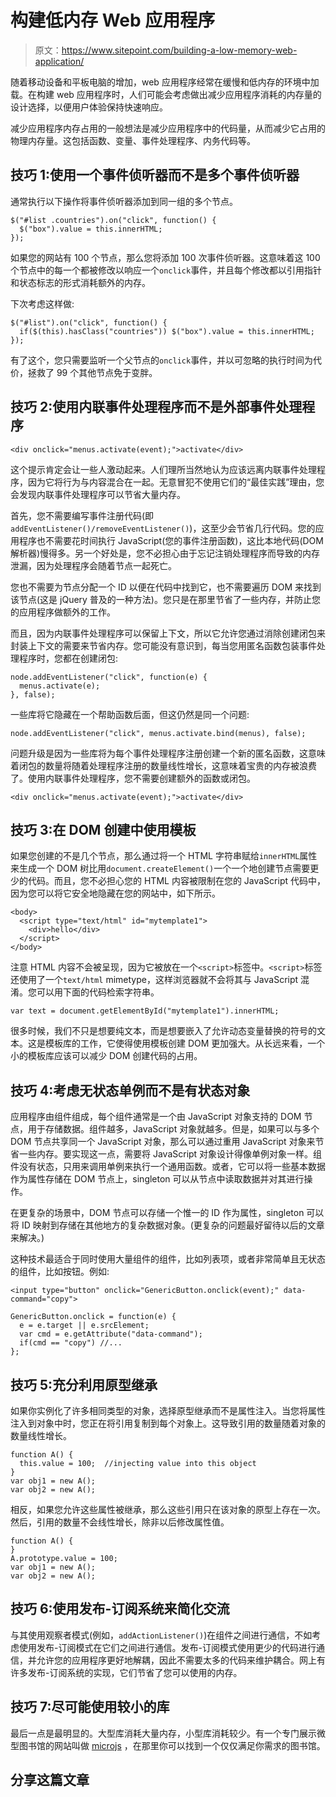 # 构建低内存 Web 应用程序

> 原文：<https://www.sitepoint.com/building-a-low-memory-web-application/>

随着移动设备和平板电脑的增加，web 应用程序经常在缓慢和低内存的环境中加载。在构建 web 应用程序时，人们可能会考虑做出减少应用程序消耗的内存量的设计选择，以便用户体验保持快速响应。

减少应用程序内存占用的一般想法是减少应用程序中的代码量，从而减少它占用的物理内存量。这包括函数、变量、事件处理程序、内务代码等。

## 技巧 1:使用一个事件侦听器而不是多个事件侦听器

通常执行以下操作将事件侦听器添加到同一组的多个节点。

```
$("#list .countries").on("click", function() {
  $("box").value = this.innerHTML;
});
```

如果您的网站有 100 个节点，那么您将添加 100 次事件侦听器。这意味着这 100 个节点中的每一个都被修改以响应一个`onclick`事件，并且每个修改都以引用指针和状态标志的形式消耗额外的内存。

下次考虑这样做:

```
$("#list").on("click", function() {
  if($(this).hasClass("countries")) $("box").value = this.innerHTML;
});
```

有了这个，您只需要监听一个父节点的`onclick`事件，并以可忽略的执行时间为代价，拯救了 99 个其他节点免于变胖。

## 技巧 2:使用内联事件处理程序而不是外部事件处理程序

```
<div onclick="menus.activate(event);">activate</div>
```

这个提示肯定会让一些人激动起来。人们理所当然地认为应该远离内联事件处理程序，因为它将行为与内容混合在一起。无意冒犯不使用它们的“最佳实践”理由，您会发现内联事件处理程序可以节省大量内存。

首先，您不需要编写事件注册代码(即`addEventListener()/removeEventListener()`)，这至少会节省几行代码。您的应用程序也不需要花时间执行 JavaScript(您的事件注册函数)，这比本地代码(DOM 解析器)慢得多。另一个好处是，您不必担心由于忘记注销处理程序而导致的内存泄漏，因为处理程序会随着节点一起死亡。

您也不需要为节点分配一个 ID 以便在代码中找到它，也不需要遍历 DOM 来找到该节点(这是 jQuery 普及的一种方法)。您只是在那里节省了一些内存，并防止您的应用程序做额外的工作。

而且，因为内联事件处理程序可以保留上下文，所以它允许您通过消除创建闭包来封装上下文的需要来节省内存。您可能没有意识到，每当您用匿名函数包装事件处理程序时，您都在创建闭包:

```
node.addEventListener("click", function(e) {
  menus.activate(e);
}, false);
```

一些库将它隐藏在一个帮助函数后面，但这仍然是同一个问题:

```
node.addEventListener("click", menus.activate.bind(menus), false);
```

问题升级是因为一些库将为每个事件处理程序注册创建一个新的匿名函数，这意味着闭包的数量将随着处理程序注册的数量线性增长，这意味着宝贵的内存被浪费了。使用内联事件处理程序，您不需要创建额外的函数或闭包。

```
<div onclick="menus.activate(event);">activate</div>
```

## 技巧 3:在 DOM 创建中使用模板

如果您创建的不是几个节点，那么通过将一个 HTML 字符串赋给`innerHTML`属性来生成一个 DOM 树比用`document.createElement()`一个一个地创建节点需要更少的代码。而且，您不必担心您的 HTML 内容被限制在您的 JavaScript 代码中，因为您可以将它安全地隐藏在您的网站中，如下所示。

```
<body>
  <script type="text/html" id="mytemplate1">
    <div>hello</div>
  </script>
</body>
```

注意 HTML 内容不会被呈现，因为它被放在一个`<script>`标签中。`<script>`标签还使用了一个`text/html` mimetype，这样浏览器就不会将其与 JavaScript 混淆。您可以用下面的代码检索字符串。

```
var text = document.getElementById("mytemplate1").innerHTML;
```

很多时候，我们不只是想要纯文本，而是想要嵌入了允许动态变量替换的符号的文本。这是模板库的工作，它使得使用模板创建 DOM 更加强大。从长远来看，一个小的模板库应该可以减少 DOM 创建代码的占用。

## 技巧 4:考虑无状态单例而不是有状态对象

应用程序由组件组成，每个组件通常是一个由 JavaScript 对象支持的 DOM 节点，用于存储数据。组件越多，JavaScript 对象就越多。但是，如果可以与多个 DOM 节点共享同一个 JavaScript 对象，那么可以通过重用 JavaScript 对象来节省一些内存。要实现这一点，需要将 JavaScript 对象设计得像单例对象一样。组件没有状态，只用来调用单例来执行一个通用函数。或者，它可以将一些基本数据作为属性存储在 DOM 节点上，singleton 可以从节点中读取数据并对其进行操作。

在更复杂的场景中，DOM 节点可以存储一个惟一的 ID 作为属性，singleton 可以将 ID 映射到存储在其他地方的复杂数据对象。(更复杂的问题最好留待以后的文章来解决。)

这种技术最适合于同时使用大量组件的组件，比如列表项，或者非常简单且无状态的组件，比如按钮。例如:

```
<input type="button" onclick="GenericButton.onclick(event);" data-command="copy">
```

```
GenericButton.onclick = function(e) {
  e = e.target || e.srcElement;
  var cmd = e.getAttribute("data-command");
  if(cmd == "copy") //...
};
```

## 技巧 5:充分利用原型继承

如果你实例化了许多相同类型的对象，选择原型继承而不是属性注入。当您将属性注入到对象中时，您正在将引用复制到每个对象上。这导致引用的数量随着对象的数量线性增长。

```
function A() {
  this.value = 100;  //injecting value into this object
}
var obj1 = new A();
var obj2 = new A();
```

相反，如果您允许这些属性被继承，那么这些引用只在该对象的原型上存在一次。然后，引用的数量不会线性增长，除非以后修改属性值。

```
function A() {
}
A.prototype.value = 100;
var obj1 = new A();
var obj2 = new A();
```

## 技巧 6:使用发布-订阅系统来简化交流

与其使用观察者模式(例如，`addActionListener()`)在组件之间进行通信，不如考虑使用发布-订阅模式在它们之间进行通信。发布-订阅模式使用更少的代码进行通信，并允许您的应用程序更好地解耦，因此不需要太多的代码来维护耦合。网上有许多发布-订阅系统的实现，它们节省了您可以使用的内存。

## 技巧 7:尽可能使用较小的库

最后一点是最明显的。大型库消耗大量内存，小型库消耗较少。有一个专门展示微型图书馆的网站叫做 [microjs](http://microjs.com "Microjs: Fantastic Micro-Frameworks and Micro-Libraries for Fun and Profit!") ，在那里你可以找到一个仅仅满足你需求的图书馆。

## 分享这篇文章